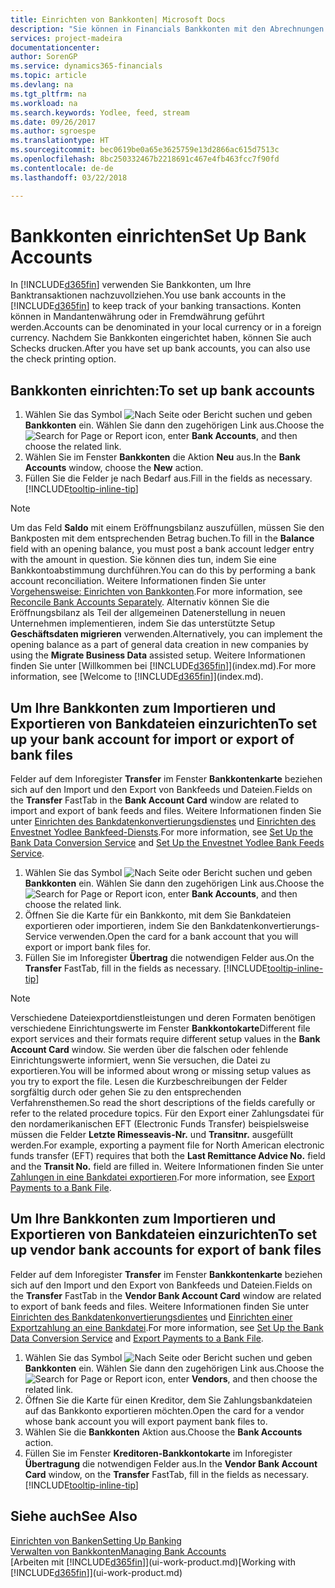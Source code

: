 ```yaml
---
title: Einrichten von Bankkonten| Microsoft Docs
description: "Sie können in Financials Bankkonten mit den Abrechnungen der Bank ausgleichen."
services: project-madeira
documentationcenter: 
author: SorenGP
ms.service: dynamics365-financials
ms.topic: article
ms.devlang: na
ms.tgt_pltfrm: na
ms.workload: na
ms.search.keywords: Yodlee, feed, stream
ms.date: 09/26/2017
ms.author: sgroespe
ms.translationtype: HT
ms.sourcegitcommit: bec0619be0a65e3625759e13d2866ac615d7513c
ms.openlocfilehash: 8bc250332467b2218691c467e4fb463fcc7f90fd
ms.contentlocale: de-de
ms.lasthandoff: 03/22/2018

---
```

# <a name="set-up-bank-accounts"></a><span data-ttu-id="bf630-103">Bankkonten einrichten</span><span class="sxs-lookup"><span data-stu-id="bf630-103">Set Up Bank Accounts</span></span>
<span data-ttu-id="bf630-104">In [!INCLUDE[d365fin](includes/d365fin_md.md)] verwenden Sie Bankkonten, um Ihre Banktransaktionen nachzuvollziehen.</span><span class="sxs-lookup"><span data-stu-id="bf630-104">You use bank accounts in the [!INCLUDE[d365fin](includes/d365fin_md.md)] to keep track of your banking transactions.</span></span> <span data-ttu-id="bf630-105">Konten können in Mandantenwährung oder in Fremdwährung geführt werden.</span><span class="sxs-lookup"><span data-stu-id="bf630-105">Accounts can be denominated in your local currency or in a foreign currency.</span></span> <span data-ttu-id="bf630-106">Nachdem Sie Bankkonten eingerichtet haben, können Sie auch Schecks drucken.</span><span class="sxs-lookup"><span data-stu-id="bf630-106">After you have set up bank accounts, you can also use the check printing option.</span></span>

## <a name="to-set-up-bank-accounts"></a><span data-ttu-id="bf630-107">Bankkonten einrichten:</span><span class="sxs-lookup"><span data-stu-id="bf630-107">To set up bank accounts</span></span>
1. <span data-ttu-id="bf630-108">Wählen Sie das Symbol ![Nach Seite oder Bericht suchen](media/ui-search/search_small.png "Nach Seite oder Bericht suchen") und geben **Bankkonten** ein. Wählen Sie dann den zugehörigen Link aus.</span><span class="sxs-lookup"><span data-stu-id="bf630-108">Choose the ![Search for Page or Report](media/ui-search/search_small.png "Search for Page or Report icon") icon, enter **Bank Accounts**, and then choose the related link.</span></span>
2. <span data-ttu-id="bf630-109">Wählen Sie im Fenster **Bankkonten** die Aktion **Neu** aus.</span><span class="sxs-lookup"><span data-stu-id="bf630-109">In the **Bank Accounts** window, choose the **New** action.</span></span>
3. <span data-ttu-id="bf630-110">Füllen Sie die Felder je nach Bedarf aus.</span><span class="sxs-lookup"><span data-stu-id="bf630-110">Fill in the fields as necessary.</span></span> [!INCLUDE[tooltip-inline-tip](includes/tooltip-inline-tip_md.md)]

> [!NOTE]
> <span data-ttu-id="bf630-111">Um das Feld **Saldo** mit einem Eröffnungsbilanz auszufüllen, müssen Sie den Bankposten mit dem entsprechenden Betrag buchen.</span><span class="sxs-lookup"><span data-stu-id="bf630-111">To fill in the **Balance** field with an opening balance, you must post a bank account ledger entry with the amount in question.</span></span> <span data-ttu-id="bf630-112">Sie können dies tun, indem Sie eine Bankkontoabstimmung durchführen.</span><span class="sxs-lookup"><span data-stu-id="bf630-112">You can do this by performing a bank account reconciliation.</span></span> <span data-ttu-id="bf630-113">Weitere Informationen finden Sie unter [Vorgehensweise: Einrichten von Bankkonten](bank-how-reconcile-bank-accounts-separately.md).</span><span class="sxs-lookup"><span data-stu-id="bf630-113">For more information, see [Reconcile Bank Accounts Separately](bank-how-reconcile-bank-accounts-separately.md).</span></span> <span data-ttu-id="bf630-114">Alternativ können Sie die Eröffnungsbilanz als Teil der allgemeinen Datenerstellung in neuen Unternehmen implementieren, indem Sie das unterstützte Setup **Geschäftsdaten migrieren** verwenden.</span><span class="sxs-lookup"><span data-stu-id="bf630-114">Alternatively, you can implement the opening balance as a part of general data creation in new companies by using the **Migrate Business Data** assisted setup.</span></span> <span data-ttu-id="bf630-115">Weitere Informationen finden Sie unter [Willkommen bei [!INCLUDE[d365fin](includes/d365fin_md.md)]](index.md).</span><span class="sxs-lookup"><span data-stu-id="bf630-115">For more information, see [Welcome to [!INCLUDE[d365fin](includes/d365fin_md.md)]](index.md).</span></span>

## <a name="to-set-up-your-bank-account-for-import-or-export-of-bank-files"></a><span data-ttu-id="bf630-116">Um Ihre Bankkonten zum Importieren und Exportieren von Bankdateien einzurichten</span><span class="sxs-lookup"><span data-stu-id="bf630-116">To set up your bank account for import or export of bank files</span></span>
<span data-ttu-id="bf630-117">Felder auf dem Inforegister **Transfer** im Fenster **Bankkontenkarte** beziehen sich auf den Import und den Export von Bankfeeds und Dateien.</span><span class="sxs-lookup"><span data-stu-id="bf630-117">Fields on the **Transfer** FastTab in the **Bank Account Card** window are related to import and export of bank feeds and files.</span></span> <span data-ttu-id="bf630-118">Weitere Informationen finden Sie unter [Einrichten des Bankdatenkonvertierungsdienstes](bank-how-setup-bank-data-conversion-service.md) und [Einrichten des Envestnet Yodlee Bankfeed-Diensts](bank-how-setup-bank-statement-service.md).</span><span class="sxs-lookup"><span data-stu-id="bf630-118">For more information, see [Set Up the Bank Data Conversion Service](bank-how-setup-bank-data-conversion-service.md) and [Set Up the Envestnet Yodlee Bank Feeds Service](bank-how-setup-bank-statement-service.md).</span></span>

1. <span data-ttu-id="bf630-119">Wählen Sie das Symbol ![Nach Seite oder Bericht suchen](media/ui-search/search_small.png "Nach Seite oder Bericht suchen") und geben **Bankkonten** ein. Wählen Sie dann den zugehörigen Link aus.</span><span class="sxs-lookup"><span data-stu-id="bf630-119">Choose the ![Search for Page or Report](media/ui-search/search_small.png "Search for Page or Report icon") icon, enter **Bank Accounts**, and then choose the related link.</span></span>
2. <span data-ttu-id="bf630-120">Öffnen Sie die Karte für ein Bankkonto, mit dem Sie Bankdateien exportieren oder importieren, indem Sie den Bankdatenkonvertierungs-Service verwenden.</span><span class="sxs-lookup"><span data-stu-id="bf630-120">Open the card for a bank account that you will export or import bank files for.</span></span>
3. <span data-ttu-id="bf630-121">Füllen Sie im Inforegister **Übertrag** die notwendigen Felder aus.</span><span class="sxs-lookup"><span data-stu-id="bf630-121">On the **Transfer** FastTab, fill in the fields as necessary.</span></span> [!INCLUDE[tooltip-inline-tip](includes/tooltip-inline-tip_md.md)]

> [!NOTE]  
>   <span data-ttu-id="bf630-122">Verschiedene Dateiexportdienstleistungen und deren Formaten benötigen verschiedene Einrichtungswerte im Fenster **Bankkontokarte**</span><span class="sxs-lookup"><span data-stu-id="bf630-122">Different file export services and their formats require different setup values in the **Bank Account Card** window.</span></span> <span data-ttu-id="bf630-123">Sie werden über die falschen oder fehlende Einrichtungswerte informiert, wenn Sie versuchen, die Datei zu exportieren.</span><span class="sxs-lookup"><span data-stu-id="bf630-123">You will be informed about wrong or missing setup values as you try to export the file.</span></span> <span data-ttu-id="bf630-124">Lesen die Kurzbeschreibungen der Felder sorgfältig durch oder gehen Sie zu den entsprechenden Verfahrensthemen.</span><span class="sxs-lookup"><span data-stu-id="bf630-124">So read the short descriptions of the fields carefully or refer to the related procedure topics.</span></span> <span data-ttu-id="bf630-125">Für den Export einer Zahlungsdatei für den nordamerikanischen EFT (Electronic Funds Transfer) beispielsweise müssen die Felder **Letzte Rimesseavis-Nr.** und **Transitnr.** ausgefüllt werden.</span><span class="sxs-lookup"><span data-stu-id="bf630-125">For example, exporting a payment file for North American electronic funds transfer (EFT) requires that both the **Last Remittance Advice No.** field and the **Transit No.** field are filled in.</span></span> <span data-ttu-id="bf630-126">Weitere Informationen finden Sie unter [Zahlungen in eine Bankdatei exportieren](payables-how-export-payments-bank-file.md).</span><span class="sxs-lookup"><span data-stu-id="bf630-126">For more information, see [Export Payments to a Bank File](payables-how-export-payments-bank-file.md).</span></span>

## <a name="to-set-up-vendor-bank-accounts-for-export-of-bank-files"></a><span data-ttu-id="bf630-127">Um Ihre Bankkonten zum Importieren und Exportieren von Bankdateien einzurichten</span><span class="sxs-lookup"><span data-stu-id="bf630-127">To set up vendor bank accounts for export of bank files</span></span>
<span data-ttu-id="bf630-128">Felder auf dem Inforegister **Transfer** im Fenster **Bankkontenkarte** beziehen sich auf den Import und den Export von Bankfeeds und Dateien.</span><span class="sxs-lookup"><span data-stu-id="bf630-128">Fields on the **Transfer** FastTab in the **Vendor Bank Account Card** window are related to export of bank feeds and files.</span></span> <span data-ttu-id="bf630-129">Weitere Informationen finden Sie unter [Einrichten des Bankdatenkonvertierungsdientes](bank-how-setup-bank-data-conversion-service.md) und [Einrichten einer Exportzahlung an eine Bankdatei](payables-how-export-payments-bank-file.md).</span><span class="sxs-lookup"><span data-stu-id="bf630-129">For more information, see [Set Up the Bank Data Conversion Service](bank-how-setup-bank-data-conversion-service.md) and [Export Payments to a Bank File](payables-how-export-payments-bank-file.md).</span></span>

1. <span data-ttu-id="bf630-130">Wählen Sie das Symbol ![Nach Seite oder Bericht suchen](media/ui-search/search_small.png "Nach Seite oder Bericht suchen") und geben **Bankkonten** ein. Wählen Sie dann den zugehörigen Link aus.</span><span class="sxs-lookup"><span data-stu-id="bf630-130">Choose the ![Search for Page or Report](media/ui-search/search_small.png "Search for Page or Report icon") icon, enter **Vendors**, and then choose the related link.</span></span>
2. <span data-ttu-id="bf630-131">Öffnen Sie die Karte für einen Kreditor, dem Sie Zahlungsbankdateien auf das Bankkonto exportieren möchten.</span><span class="sxs-lookup"><span data-stu-id="bf630-131">Open the card for a vendor whose bank account you will export payment bank files to.</span></span>
3. <span data-ttu-id="bf630-132">Wählen Sie die **Bankkonten** Aktion aus.</span><span class="sxs-lookup"><span data-stu-id="bf630-132">Choose the **Bank Accounts** action.</span></span>
3. <span data-ttu-id="bf630-133">Füllen Sie im Fenster **Kreditoren-Bankkontokarte** im Inforegister **Übertragung** die notwendigen Felder aus.</span><span class="sxs-lookup"><span data-stu-id="bf630-133">In the **Vendor Bank Account Card** window, on the **Transfer** FastTab, fill in the fields as necessary.</span></span> [!INCLUDE[tooltip-inline-tip](includes/tooltip-inline-tip_md.md)]

## <a name="see-also"></a><span data-ttu-id="bf630-134">Siehe auch</span><span class="sxs-lookup"><span data-stu-id="bf630-134">See Also</span></span>
[<span data-ttu-id="bf630-135">Einrichten von Banken</span><span class="sxs-lookup"><span data-stu-id="bf630-135">Setting Up Banking</span></span>](bank-setup-banking.md)  
[<span data-ttu-id="bf630-136">Verwalten von Bankkonten</span><span class="sxs-lookup"><span data-stu-id="bf630-136">Managing Bank Accounts</span></span>](bank-manage-bank-accounts.md)  
<span data-ttu-id="bf630-137">[Arbeiten mit [!INCLUDE[d365fin](includes/d365fin_md.md)]](ui-work-product.md)</span><span class="sxs-lookup"><span data-stu-id="bf630-137">[Working with [!INCLUDE[d365fin](includes/d365fin_md.md)]](ui-work-product.md)</span></span>

